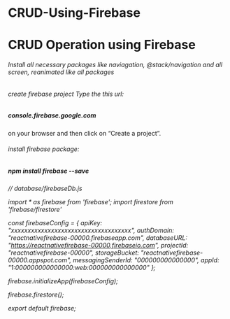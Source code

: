 # CRUD-Using-Firebase
<h1> CRUD Operation using Firebase</h1>

<h6>Install all necessary packages like naviagation, @stack/navigation and all screen, reanimated like all packages</h6>

<h6> create firebase project Type the this url: <h5>console.firebase.google.com</h5> on your browser and then click on “Create a project”.</h6>

<h6> install firebase package: <h5>npm install firebase --save</h5></h6>

<h6>// database/firebaseDb.js

import * as firebase from 'firebase';
import firestore from 'firebase/firestore'

const firebaseConfig = {
    apiKey: "xxxxxxxxxxxxxxxxxxxxxxxxxxxxxxxxxxxx",
    authDomain: "reactnativefirebase-00000.firebaseapp.com",
    databaseURL: "https://reactnativefirebase-00000.firebaseio.com",
    projectId: "reactnativefirebase-00000",
    storageBucket: "reactnativefirebase-00000.appspot.com",
    messagingSenderId: "000000000000000",
    appId: "1:000000000000000:web:000000000000000"
};

firebase.initializeApp(firebaseConfig);

firebase.firestore();

export default firebase;</h6>
